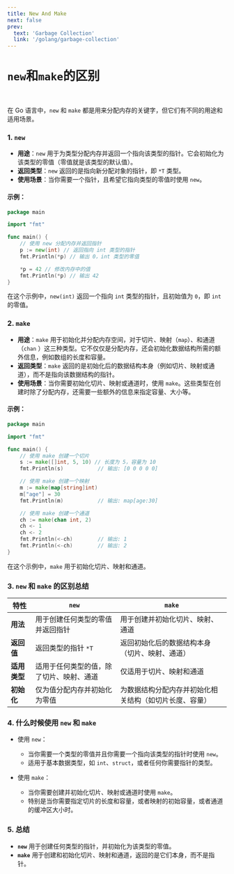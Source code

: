 ```yaml
---
title: New And Make
next: false
prev:
  text: 'Garbage Collection'
  link: '/golang/garbage-collection'
---
```



# `new`和`make`的区别

<br>

在 Go 语言中，`new` 和 `make` 都是用来分配内存的关键字，但它们有不同的用途和适用场景。

### 1. **`new`**

- **用途**：`new` 用于为类型分配内存并返回一个指向该类型的指针。它会初始化为该类型的零值（零值就是该类型的默认值）。
- **返回类型**：`new` 返回的是指向新分配对象的指针，即 `*T` 类型。
- **使用场景**：当你需要一个指针，且希望它指向类型的零值时使用 `new`。

#### **示例：**

```go
package main

import "fmt"

func main() {
    // 使用 new 分配内存并返回指针
    p := new(int) // 返回指向 int 类型的指针
    fmt.Println(*p) // 输出 0，int 类型的零值

    *p = 42 // 修改内存中的值
    fmt.Println(*p) // 输出 42
}

```

在这个示例中，`new(int)` 返回一个指向 `int` 类型的指针，且初始值为 `0`，即 `int` 的零值。

### 2. **`make`**

- **用途**：`make` 用于初始化并分配内存空间，对于切片、映射（`map`）、和通道（`chan`
  ）这三种类型。它不仅仅是分配内存，还会初始化数据结构所需的额外信息，例如数组的长度和容量。
- **返回类型**：`make` 返回的是初始化后的数据结构本身（例如切片、映射或通道），而不是指向该数据结构的指针。
- **使用场景**：当你需要初始化切片、映射或通道时，使用 `make`。这些类型在创建时除了分配内存，还需要一些额外的信息来指定容量、大小等。

#### **示例：**

```go
package main

import "fmt"

func main() {
    // 使用 make 创建一个切片
    s := make([]int, 5, 10) // 长度为 5，容量为 10
    fmt.Println(s)           // 输出: [0 0 0 0 0]

    // 使用 make 创建一个映射
    m := make(map[string]int)
    m["age"] = 30
    fmt.Println(m)           // 输出: map[age:30]

    // 使用 make 创建一个通道
    ch := make(chan int, 2)
    ch <- 1
    ch <- 2
    fmt.Println(<-ch)        // 输出: 1
    fmt.Println(<-ch)        // 输出: 2
}

```

在这个示例中，`make` 用于初始化切片、映射和通道。

### 3. **`new` 和 `make` 的区别总结**

| 特性       | `new`                | `make`                      |
|----------|----------------------|-----------------------------|
| **用法**   | 用于创建任何类型的零值并返回指针     | 用于创建并初始化切片、映射、通道            |
| **返回值**  | 返回类型的指针 `*T`         | 返回初始化后的数据结构本身（切片、映射、通道）     |
| **适用类型** | 适用于任何类型的值，除了切片、映射、通道 | 仅适用于切片、映射和通道                |
| **初始化**  | 仅为值分配内存并初始化为零值       | 为数据结构分配内存并初始化相关结构（如切片长度、容量） |

### 4. **什么时候使用 `new` 和 `make`**

- 使用 `new`：

    - 当你需要一个类型的零值并且你需要一个指向该类型的指针时使用 `new`。
    - 适用于基本数据类型，如 `int`、`struct`，或者任何你需要指针的类型。
- 使用 `make`：

    - 当你需要创建并初始化切片、映射或通道时使用 `make`。
    - 特别是当你需要指定切片的长度和容量，或者映射的初始容量，或者通道的缓冲区大小时。

### 5. **总结**

- **`new`** 用于创建任何类型的指针，并初始化为该类型的零值。
- **`make`** 用于创建和初始化切片、映射和通道，返回的是它们本身，而不是指针。